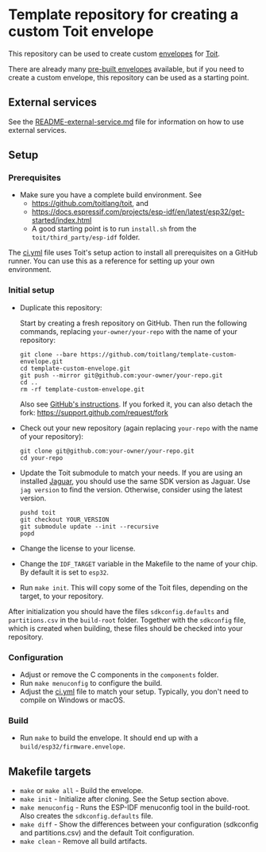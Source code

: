 # Template repository for creating a custom Toit envelope

This repository can be used to create custom [envelopes](https://docs.toit.io/tutorials/containers)
for [Toit](https://toitlang.org/).

There are already many [pre-built envelopes](https://github.com/toitlang/envelopes) available, but
if you need to create a custom envelope, this repository can be used as a starting point.

## External services

See the [README-external-service.md](README-external-service.md) file for information on how to use external services.

## Setup

### Prerequisites
* Make sure you have a complete build environment. See
  - https://github.com/toitlang/toit, and
  - https://docs.espressif.com/projects/esp-idf/en/latest/esp32/get-started/index.html
  - A good starting point is to run `install.sh` from the `toit/third_party/esp-idf` folder.

The [ci.yml](.github/workflows/ci.yml) file uses Toit's setup action to install all prerequisites
on a GitHub runner. You can use this as a reference for setting up your own environment.

### Initial setup

* Duplicate this repository:

  Start by creating a fresh repository on GitHub. Then run the following
  commands, replacing `your-owner/your-repo` with the name of your repository:

  ``` shell
  git clone --bare https://github.com/toitlang/template-custom-envelope.git
  cd template-custom-envelope.git
  git push --mirror git@github.com:your-owner/your-repo.git
  cd ..
  rm -rf template-custom-envelope.git
  ```

  Also see [GitHub's instructions](https://docs.github.com/en/repositories/creating-and-managing-repositories/duplicating-a-repository).
  If you forked it, you can also detach the fork: https://support.github.com/request/fork

* Check out your new repository (again replacing `your-repo` with the name of your repository):

  ``` shell
  git clone git@github.com:your-owner/your-repo.git
  cd your-repo
  ```

* Update the Toit submodule to match your needs.
  If you are using an installed [Jaguar](https://github.com/toitlang/jaguar), you
  should use the same SDK version as Jaguar. Use `jag version` to find the version.
  Otherwise, consider using the latest version.

  ``` shell
  pushd toit
  git checkout YOUR_VERSION
  git submodule update --init --recursive
  popd
  ```

* Change the license to your license.
* Change the `IDF_TARGET` variable in the Makefile to the name of your chip. By default it is set to `esp32`.
* Run `make init`. This will copy some of the Toit files, depending on the target, to your repository.

After initialization you should have the files `sdkconfig.defaults` and `partitions.csv` in the `build-root`
folder. Together with the `sdkconfig` file, which is created when building, these files should be
checked into your repository.

### Configuration
* Adjust or remove the C components in the `components` folder.
* Run `make menuconfig` to configure the build.
* Adjust the [ci.yml](.github/workflows/ci.yml) file to match your setup. Typically, you don't need
  to compile on Windows or macOS.

### Build
* Run `make` to build the envelope. It should end up with a `build/esp32/firmware.envelope`.

## Makefile targets
- `make` or `make all` - Build the envelope.
- `make init` - Initialize after cloning. See the Setup section above.
- `make menuconfig` - Runs the ESP-IDF menuconfig tool in the build-root. Also creates the `sdkconfig.defaults` file.
- `make diff` - Show the differences between your configuration (sdkconfig and partitions.csv) and the default Toit configuration.
- `make clean` - Remove all build artifacts.
